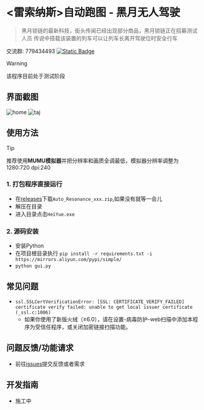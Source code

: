 <!--
 * @Author: Night-stars-1 nujj1042633805@gmail.com
 * @Date: 2024-03-20 22:24:35
 * @LastEditTime: 2024-05-28 21:25:06
 * @LastEditors: Night-stars-1 nujj1042633805@gmail.com
-->
# <雷索纳斯>自动跑图 - 黑月无人驾驶

>黑月锁链的最新科技，街头传闻已经出现部分商品，黑月锁链正在招募测试人员
>传说中搭载该装置的列车可以让列车长离开驾驶位时安全行车

交流群: 779434493 [![Static Badge](https://img.shields.io/badge/Tencent%20QQ-blue.svg?logo=tencentqq&logoColor=white)](https://qm.qq.com/q/OS1MxF6Rkk)


> [!WARNING]
> 该程序目前处于测试阶段

## 界面截图
![home](resources/readme/home.png)
![taj](resources/readme/taj.png)

## 使用方法
> [!TIP]
> 推荐使用**MUMU模拟器**并把分辨率和画质全调最低，模拟器分辨率调整为1280:720 dpi:240
### 1. 打包程序直接运行
  - 在[releases](https://github.com/Night-stars-1/Auto_Resonance/releases/latest)下载`Auto_Resonance_xxx.zip`,如果没有就等一会儿
  - 解压在目录
  - 进入目录点击`HeiYue.exe`
### 2. 源码安装
   - 安装Python
   - 在项目根目录执行 `pip install -r requirements.txt -i https://mirrors.aliyun.com/pypi/simple/`
   - `python gui.py`

## 常见问题
- `ssl.SSLCertVerificationError: [SSL: CERTIFICATE_VERIFY_FAILED] certificate verify failed: unable to get local issuer certificate (_ssl.c:1006)`
  - 如果你使用了新版火绒（≥6.0），请在设置-病毒防护-web扫描中添加本程序为受信任程序，或关闭加密链接扫描功能。

## 问题反馈/功能请求
- 前往[issues](https://github.com/Night-stars-1/Auto_Resonance/issues)提交反馈或者需求

## 开发指南
- 施工中
